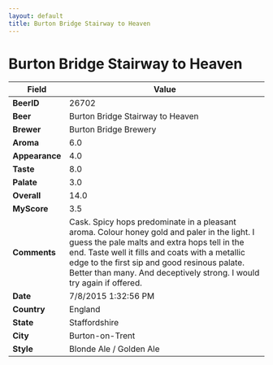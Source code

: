 ```yaml
---
layout: default
title: Burton Bridge Stairway to Heaven
---
```


# Burton Bridge Stairway to Heaven

| Field         | Value     |
|---------------|-----------|
| **BeerID** | 26702 |
| **Beer** | Burton Bridge Stairway to Heaven |
| **Brewer** | Burton Bridge Brewery |
| **Aroma** | 6.0 |
| **Appearance** | 4.0 |
| **Taste** | 8.0 |
| **Palate** | 3.0 |
| **Overall** | 14.0 |
| **MyScore** | 3.5 |
| **Comments** | Cask. Spicy hops predominate in a pleasant aroma. Colour honey gold and paler in the light. I guess the pale malts and extra hops tell in the end. Taste well it fills and coats with a metallic edge to the first sip and good resinous palate. Better than many. And deceptively strong. I would try again if offered. |
| **Date** | 7/8/2015 1:32:56 PM |
| **Country** | England |
| **State** | Staffordshire |
| **City** | Burton-on-Trent |
| **Style** | Blonde Ale / Golden Ale |
